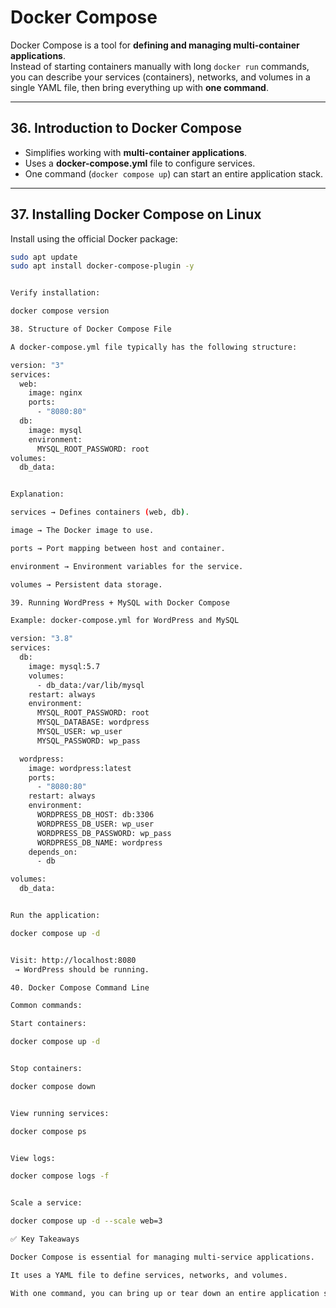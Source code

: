 
# Docker Compose  

Docker Compose is a tool for **defining and managing multi-container applications**.  
Instead of starting containers manually with long `docker run` commands, you can describe your services (containers), networks, and volumes in a single YAML file, then bring everything up with **one command**.  

---

## 36. Introduction to Docker Compose  
- Simplifies working with **multi-container applications**.  
- Uses a **docker-compose.yml** file to configure services.  
- One command (`docker compose up`) can start an entire application stack.  

---

## 37. Installing Docker Compose on Linux  

Install using the official Docker package:  
```bash
sudo apt update
sudo apt install docker-compose-plugin -y


Verify installation:

docker compose version

38. Structure of Docker Compose File

A docker-compose.yml file typically has the following structure:

version: "3"
services:
  web:
    image: nginx
    ports:
      - "8080:80"
  db:
    image: mysql
    environment:
      MYSQL_ROOT_PASSWORD: root
volumes:
  db_data:


Explanation:

services → Defines containers (web, db).

image → The Docker image to use.

ports → Port mapping between host and container.

environment → Environment variables for the service.

volumes → Persistent data storage.

39. Running WordPress + MySQL with Docker Compose

Example: docker-compose.yml for WordPress and MySQL

version: "3.8"
services:
  db:
    image: mysql:5.7
    volumes:
      - db_data:/var/lib/mysql
    restart: always
    environment:
      MYSQL_ROOT_PASSWORD: root
      MYSQL_DATABASE: wordpress
      MYSQL_USER: wp_user
      MYSQL_PASSWORD: wp_pass

  wordpress:
    image: wordpress:latest
    ports:
      - "8080:80"
    restart: always
    environment:
      WORDPRESS_DB_HOST: db:3306
      WORDPRESS_DB_USER: wp_user
      WORDPRESS_DB_PASSWORD: wp_pass
      WORDPRESS_DB_NAME: wordpress
    depends_on:
      - db

volumes:
  db_data:


Run the application:

docker compose up -d


Visit: http://localhost:8080
 → WordPress should be running.

40. Docker Compose Command Line

Common commands:

Start containers:

docker compose up -d


Stop containers:

docker compose down


View running services:

docker compose ps


View logs:

docker compose logs -f


Scale a service:

docker compose up -d --scale web=3

✅ Key Takeaways

Docker Compose is essential for managing multi-service applications.

It uses a YAML file to define services, networks, and volumes.

With one command, you can bring up or tear down an entire application stack.
